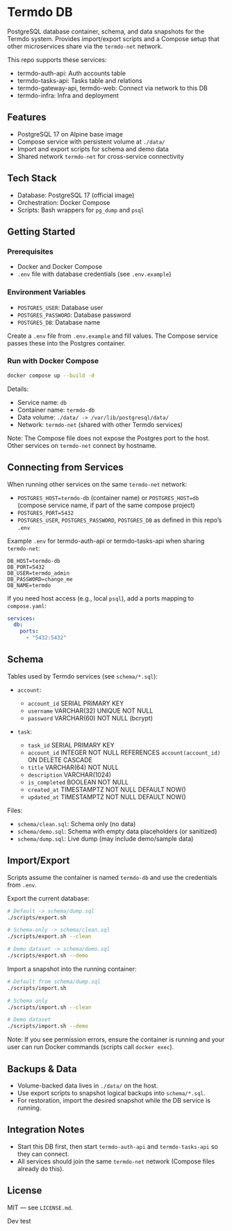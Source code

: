 # Termdo DB

PostgreSQL database container, schema, and data snapshots for the Termdo system. Provides import/export scripts and a Compose setup that other microservices share via the `termdo-net` network.

This repo supports these services:

- termdo-auth-api: Auth accounts table
- termdo-tasks-api: Tasks table and relations
- termdo-gateway-api, termdo-web: Connect via network to this DB
- termdo-infra: Infra and deployment

## Features

- PostgreSQL 17 on Alpine base image
- Compose service with persistent volume at `./data/`
- Import and export scripts for schema and demo data
- Shared network `termdo-net` for cross-service connectivity

## Tech Stack

- Database: PostgreSQL 17 (official image)
- Orchestration: Docker Compose
- Scripts: Bash wrappers for `pg_dump` and `psql`

## Getting Started

### Prerequisites

- Docker and Docker Compose
- `.env` file with database credentials (see `.env.example`)

### Environment Variables

- `POSTGRES_USER`: Database user
- `POSTGRES_PASSWORD`: Database password
- `POSTGRES_DB`: Database name

Create a `.env` file from `.env.example` and fill values. The Compose service passes these into the Postgres container.

### Run with Docker Compose

```bash
docker compose up --build -d
```

Details:
- Service name: `db`
- Container name: `termdo-db`
- Data volume: `./data/ -> /var/lib/postgresql/data/`
- Network: `termdo-net` (shared with other Termdo services)

Note: The Compose file does not expose the Postgres port to the host. Other services on `termdo-net` connect by hostname.

## Connecting from Services

When running other services on the same `termdo-net` network:

- `POSTGRES_HOST=termdo-db` (container name) or `POSTGRES_HOST=db` (compose service name, if part of the same compose project)
- `POSTGRES_PORT=5432`
- `POSTGRES_USER`, `POSTGRES_PASSWORD`, `POSTGRES_DB` as defined in this repo’s `.env`

Example `.env` for termdo-auth-api or termdo-tasks-api when sharing `termdo-net`:

```
DB_HOST=termdo-db
DB_PORT=5432
DB_USER=termdo_admin
DB_PASSWORD=change_me
DB_NAME=termdo
```

If you need host access (e.g., local `psql`), add a ports mapping to `compose.yaml`:

```yaml
services:
  db:
    ports:
      - "5432:5432"
```

## Schema

Tables used by Termdo services (see `schema/*.sql`):

- `account`:
  - `account_id` SERIAL PRIMARY KEY
  - `username` VARCHAR(32) UNIQUE NOT NULL
  - `password` VARCHAR(60) NOT NULL (bcrypt)

- `task`:
  - `task_id` SERIAL PRIMARY KEY
  - `account_id` INTEGER NOT NULL REFERENCES `account(account_id)` ON DELETE CASCADE
  - `title` VARCHAR(64) NOT NULL
  - `description` VARCHAR(1024)
  - `is_completed` BOOLEAN NOT NULL
  - `created_at` TIMESTAMPTZ NOT NULL DEFAULT NOW()
  - `updated_at` TIMESTAMPTZ NOT NULL DEFAULT NOW()

Files:
- `schema/clean.sql`: Schema only (no data)
- `schema/demo.sql`: Schema with empty data placeholders (or sanitized)
- `schema/dump.sql`: Live dump (may include demo/sample data)

## Import/Export

Scripts assume the container is named `termdo-db` and use the credentials from `.env`.

Export the current database:

```bash
# Default -> schema/dump.sql
./scripts/export.sh

# Schema-only -> schema/clean.sql
./scripts/export.sh --clean

# Demo dataset -> schema/demo.sql
./scripts/export.sh --demo
```

Import a snapshot into the running container:

```bash
# Default from schema/dump.sql
./scripts/import.sh

# Schema only
./scripts/import.sh --clean

# Demo dataset
./scripts/import.sh --demo
```

Note: If you see permission errors, ensure the container is running and your user can run Docker commands (scripts call `docker exec`).

## Backups & Data

- Volume-backed data lives in `./data/` on the host.
- Use export scripts to snapshot logical backups into `schema/*.sql`.
- For restoration, import the desired snapshot while the DB service is running.

## Integration Notes

- Start this DB first, then start `termdo-auth-api` and `termdo-tasks-api` so they can connect.
- All services should join the same `termdo-net` network (Compose files already do this).

## License

MIT — see `LICENSE.md`.

Dev test
